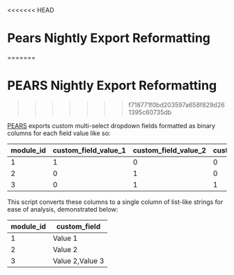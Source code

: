 <<<<<<< HEAD
# Pears Nightly Export Reformatting
=======
# PEARS Nightly Export Reformatting
>>>>>>> f718771f0bd203597a658f829d261395c60735db

[PEARS](https://www.k-state.edu/oeie/pears/) exports custom multi-select dropdown fields formatted as binary columns for each field value like so:

| module_id | custom_field_value_1 | custom_field_value_2 | custom_field_value_3 |
|-----------|----------------------|----------------------|----------------------|
| 1         | 1                    | 0                    | 0                    |
| 2         | 0                    | 1                    | 0                    |
| 3         | 0                    | 1                    | 1                    |

This script converts these columns to a single column of list-like strings for ease of analysis, demonstrated below:

| module_id | custom_field    |
|-----------|-----------------|
| 1         | Value 1         |
| 2         | Value 2         |
| 3         | Value 2,Value 3 |
